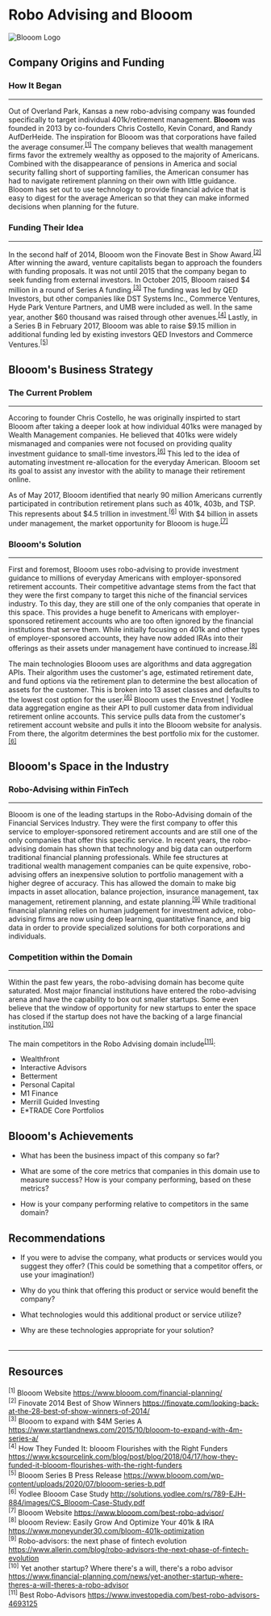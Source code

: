 # Robo Advising and Blooom
![Blooom Logo](https://www.goodfinancialcents.com/wp-content/uploads/2018/10/blooom-1.png)

## Company Origins and Funding

### How It Began
---
Out of Overland Park, Kansas a new robo-advising company was founded specifically to target individual 401k/retirement management. **Blooom** was founded in 2013 by co-founders Chris Costello, Kevin Conard, and Randy AufDerHeide. The inspiration for Blooom was that corporations have failed the average consumer.<sup>[[1]](#1)</sup> The company believes that wealth management firms favor the extremely wealthy as opposed to the majority of Americans. Combined with the disappearance of pensions in America and social security falling short of supporting families, the American consumer has had to navigate retirement planning on their own with little guidance. Blooom has set out to use technology to provide financial advice that is easy to digest for the average American so that they can make informed decisions when planning for the future.

### Funding Their Idea
---
In the second half of 2014, Blooom won the Finovate Best in Show Award.<sup>[[2]](#2)</sup> After winning the award, venture capitalists began to approach the founders with funding proposals. It was not until 2015 that the company began to seek funding from external investors. In October 2015, Blooom raised $4 million in a round of Series A funding.<sup>[[3]](#3)</sup> The funding was led by QED Investors, but other companies like DST Systems Inc., Commerce Ventures, Hyde Park Venture Partners, and UMB were included as well. In the same year, another $60 thousand was raised through other avenues.<sup>[[4]](#4)</sup> Lastly, in a Series B in February 2017, Blooom was able to raise $9.15 million in additional funding led by existing investors QED Investors and Commerce Ventures.<sup>[[5]](#5)</sup>


## Blooom's Business Strategy

### The Current Problem
---
Accoring to founder Chris Costello, he was originally inspirted to start Blooom after taking a deeper look at how individual 401ks were managed by Wealth Management companies. He believed that 401ks were widely mismanaged and companies were not focused on providing quality investment guidance to small-time investors.<sup>[[6]](#6)</sup> This led to the idea of automating investment re-allocation for the everyday American. Blooom set its goal to assist any investor with the ability to manage their retirement online.

As of May 2017, Blooom identified that nearly 90 million Americans currently participated in contribution retirement plans such as 401k, 403b, and TSP. This represents about $4.5 trillion in investment.<sup>[[6]](#6)</sup> With $4 billion in assets under management, the market opportunity for Blooom is huge.<sup>[[7]](#7)</sup>

### Blooom's Solution
---
First and foremost, Blooom uses robo-advising to provide investment guidance to millions of everyday Americans with employer-sponsored retirement accounts. Their competitive advantage stems from the fact that they were the first company to target this niche of the financial services industry. To this day, they are still one of the only companies that operate in this space. This provides a huge benefit to Americans with employer-sponsored retirement accounts who are too often ignored by the financial institutions that serve them. While initially focusing on 401k and other types of employer-sponsored accounts, they have now added IRAs into their offerings as their assets under management have continued to increase.<sup>[[8]](#8)</sup>

The main technologies Blooom uses are algorithms and data aggregation APIs. Their algorithm uses the customer's age, estimated retirement date, and fund options via the retirement plan to determine the best allocation of assets for the customer. This is broken into 13 asset classes and defaults to the lowest cost option for the user.<sup>[[6]](#6)</sup> Blooom uses the Envestnet | Yodlee data aggregation engine as their API to pull customer data from individual retirement online accounts. This service pulls data from the customer's retirement account website and pulls it into the Blooom website for analysis. From there, the algoritm determines the best portfolio mix for the customer.<sup>[[6]](#6)</sup>


## Blooom's Space in the Industry

### Robo-Advising within FinTech
---
Blooom is one of the leading startups in the Robo-Advising domain of the Financial Services Industry. They were the first company to offer this service to employer-sponsored retirement accounts and are still one of the only companies that offer this specific service. In recent years, the robo-advising domain has shown that technology and big data can outperform traditional financial planning professionals. While fee structures at traditional wealth management companies can be quite expensive, robo-advising offers an inexpensive solution to portfolio management with a higher degree of accuracy. This has allowed the domain to make big impacts in asset allocation, balance projection, insurance management, tax management, retirement planning, and estate planning.<sup>[[9]](#9)</sup> While traditional financial planning relies on human judgement for investment advice, robo-advising firms are now using deep learning, quantitative finance, and big data in order to provide specialized solutions for both corporations and individuals.

### Competition within the Domain
---
Within the past few years, the robo-advising domain has become quite saturated. Most major financial institutions have entered the robo-advising arena and have the capability to box out smaller startups. Some even believe that the window of opportunity for new startups to enter the space has closed if the startup does not have the backing of a large financial institution.<sup>[[10]](#10)</sup>

The main competitors in the Robo Advising domain include<sup>[[11]](#11)</sup>:  
* Wealthfront
* Interactive Advisors
* Betterment
* Personal Capital
* M1 Finance
* Merrill Guided Investing
* E*TRADE Core Portfolios

## Blooom's Achievements

* What has been the business impact of this company so far?

* What are some of the core metrics that companies in this domain use to measure success? How is your company performing, based on these metrics?

* How is your company performing relative to competitors in the same domain?


## Recommendations

* If you were to advise the company, what products or services would you suggest they offer? (This could be something that a competitor offers, or use your imagination!)

* Why do you think that offering this product or service would benefit the company?

* What technologies would this additional product or service utilize?

* Why are these technologies appropriate for your solution?<br /><br />
---
## Resources
<sup>[1]</sup> Blooom Website https://www.blooom.com/financial-planning/<a name="1"></a>  
<sup>[2]</sup> Finovate 2014 Best of Show Winners https://finovate.com/looking-back-at-the-28-best-of-show-winners-of-2014/<a name="2"></a>  
<sup>[3]</sup> Blooom to expand with $4M Series A https://www.startlandnews.com/2015/10/blooom-to-expand-with-4m-series-a/<a name ="3"></a>  
<sup>[4]</sup> How They Funded It: blooom Flourishes with the Right Funders https://www.kcsourcelink.com/blog/post/blog/2018/04/17/how-they-funded-it-blooom-flourishes-with-the-right-funders<a name="4"></a>  
<sup>[5]</sup> Blooom Series B Press Release https://www.blooom.com/wp-content/uploads/2020/07/blooom-series-b.pdf<a name="5"></a>  
<sup>[6]</sup> Yodlee Blooom Case Study http://solutions.yodlee.com/rs/789-EJH-884/images/CS_Blooom-Case-Study.pdf<a name="6"></a>  
<sup>[7]</sup> Blooom Website https://www.blooom.com/best-robo-advisor/<a name="7"></a>  
<sup>[8]</sup> blooom Review: Easily Grow And Optimize Your 401k & IRA https://www.moneyunder30.com/bloom-401k-optimization<a name="8"></a>  
<sup>[9]</sup> Robo-advisors: the next phase of fintech evolution https://www.allerin.com/blog/robo-advisors-the-next-phase-of-fintech-evolution<a name="9"></a>  
<sup>[10]</sup> Yet another startup? Where there's a will, there's a robo advisor https://www.financial-planning.com/news/yet-another-startup-where-theres-a-will-theres-a-robo-advisor<a name="10"></a>  
<sup>[11]</sup> Best Robo-Advisors https://www.investopedia.com/best-robo-advisors-4693125<a name="11"></a>